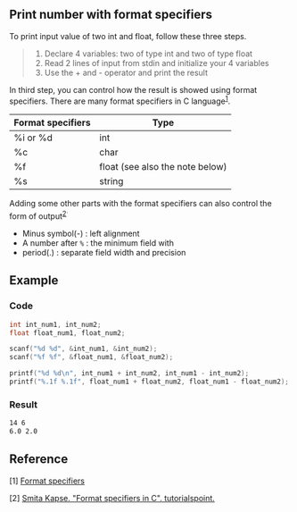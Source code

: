 ## Print number with format specifiers

To print input value of two int and float, follow these three steps.

> 1. Declare 4 variables: two of type int and two of type float 
> 2. Read 2 lines of input from stdin and initialize your 4 variables
> 3. Use the + and - operator and print the result

In third step, you can control how the result is showed using format specifiers. There are many format specifiers in C language<sup>[1](#footnote_1)</sup>.

|Format specifiers|Type|
|---|---|
|%i or %d | int|
|%c | char|
|%f | float (see also the note below)|
|%s | string|

Adding some other parts with the format specifiers can also control the form of output<sup>[2](#footnote_2)<sup>.
- Minus symbol(-) : left alignment
- A number after `%` : the minimum field with
- period(.) : separate field width and precision

## Example
### Code
```C
int int_num1, int_num2;
float float_num1, float_num2;

scanf("%d %d", &int_num1, &int_num2);
scanf("%f %f", &float_num1, &float_num2);

printf("%d %d\n", int_num1 + int_num2, int_num1 - int_num2);
printf("%.1f %.1f", float_num1 + float_num2, float_num1 - float_num2);
```
### Result
```bash
14 6
6.0 2.0
```

## Reference
<a name="footnote_1">[1]</a> [Format specifiers](https://www.codingunit.com/printf-format-specifiers-format-conversions-and-formatted-output#:~:text=available%20to%20you.-,Format%20Specifiers,-There%20are%20many)

<a name="footnote_2">[2]</a> [Smita Kapse. "Format specifiers in C". tutorialspoint. ](https://www.tutorialspoint.com/format-specifiers-in-c)